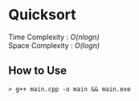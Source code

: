 # Quicksort
Time Complexity  : *O(nlogn)*  
Space Complexity : *O(logn)*  

## How to Use
```console
> g++ main.cpp -o main && main.exe
```
